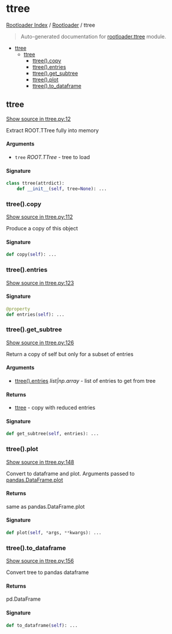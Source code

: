 # ttree

[Rootloader Index](../README.md#rootloader-index) / [Rootloader](./index.md#rootloader) / ttree

> Auto-generated documentation for [rootloader.ttree](../../rootloader/ttree.py) module.

- [ttree](#ttree)
  - [ttree](#ttree-1)
    - [ttree().copy](#ttree()copy)
    - [ttree().entries](#ttree()entries)
    - [ttree().get_subtree](#ttree()get_subtree)
    - [ttree().plot](#ttree()plot)
    - [ttree().to_dataframe](#ttree()to_dataframe)

## ttree

[Show source in ttree.py:12](../../rootloader/ttree.py#L12)

Extract ROOT.TTree fully into memory

#### Arguments

- `tree` *ROOT.TTree* - tree to load

#### Signature

```python
class ttree(attrdict):
    def __init__(self, tree=None): ...
```

### ttree().copy

[Show source in ttree.py:112](../../rootloader/ttree.py#L112)

Produce a copy of this object

#### Signature

```python
def copy(self): ...
```

### ttree().entries

[Show source in ttree.py:123](../../rootloader/ttree.py#L123)

#### Signature

```python
@property
def entries(self): ...
```

### ttree().get_subtree

[Show source in ttree.py:126](../../rootloader/ttree.py#L126)

Return a copy of self but only for a subset of entries

#### Arguments

- [ttree().entries](#ttreeentries) *list|np.array* - list of entries to get from tree

#### Returns

- [ttree](#ttree) - copy with reduced entries

#### Signature

```python
def get_subtree(self, entries): ...
```

### ttree().plot

[Show source in ttree.py:148](../../rootloader/ttree.py#L148)

Convert to dataframe and plot. Arguments passed to [pandas.DataFrame.plot](https://pandas.pydata.org/pandas-docs/stable/reference/api/pandas.DataFrame.plot.html)

#### Returns

same as pandas.DataFrame.plot

#### Signature

```python
def plot(self, *args, **kwargs): ...
```

### ttree().to_dataframe

[Show source in ttree.py:156](../../rootloader/ttree.py#L156)

Convert tree to pandas dataframe

#### Returns

pd.DataFrame

#### Signature

```python
def to_dataframe(self): ...
```